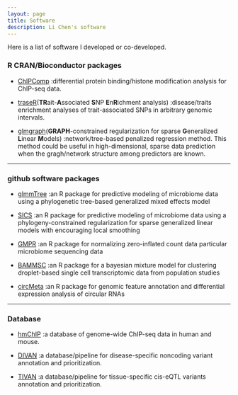 ```yaml
---
layout: page
title: Software
description: Li Chen's software
---
```



Here is a list of software I developed or co-developed. 


### R CRAN/Bioconductor packages

* <a name="ChIPComp"></a>[ChIPComp](http://bioconductor.org/packages/release/bioc/html/ChIPComp.html)
:differential protein binding/histone modification analysis for ChIP-seq data.

* <a name="traseR"></a>[traseR](http://bioconductor.org/packages/release/bioc/html/traseR.html)(**TR**ait-**A**ssociated **S**NP **E**n**R**ichment analysis)
:disease/traits enrichment analyses of trait-associated SNPs in arbitrary genomic intervals.

* <a name="glmgraph"></a>[glmgraph](https://cran.r-project.org/web/packages/glmgraph/index.html)(**GRAPH**-constrained regularization for sparse **G**eneralized **L**inear **M**odels)
:network/tree-based penalized regression method. This method could be useful in high-dimensional, sparse data prediction when the gragh/network structure among predictors are known.

---


### github software packages

* <a name="glmmTree"></a>[glmmTree](https://github.com/lichen-lab/glmmTree)
:an R package for predictive modeling of microbiome data using a phylogenetic tree-based generalized mixed effects model

* <a name="SICS"></a>[SICS](https://github.com/lichen-lab/SICS)
:an R package for predictive modeling of microbiome data using a phylogeny-constrained regularization for sparse generalized linear models with encouraging local smoothing

* <a name="GMPR"></a>[GMPR](https://github.com/lichen-lab/GMPR)
:an R package for normalizing zero-inflated count data particular microbiome sequencing data

* <a name="BAMMSC"></a>[BAMMSC](https://github.com/lichen-lab/BAMMSC)
:an R package for a bayesian mixture model for clustering droplet-based single cell transcriptomic data from population studies

* <a name="circMeta"></a>[circMeta](https://github.com/lichen-lab/circMeta)
:an R package for genomic feature annotation and differential expression analysis of circular RNAs
---

### Database

* <a name="hmChIP"></a>[hmChIP](http://jilab.biostat.jhsph.edu/database/cgi-bin/hmChIP.pl)
:a database of genome-wide ChIP-seq data in human and mouse. 

*  <a name="DIVAN"></a>[DIVAN](https://sites.google.com/site/emorydivan/)
:a database/pipeline for disease-specific noncoding variant annotation and prioritization.

*  <a name="TIVAN"></a>[TIVAN](https://github.com/lichen-lab/TIVAN)
:a database/pipeline for tissue-specific cis-eQTL variants annotation and prioritization.









